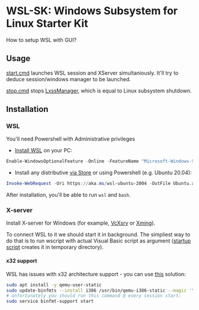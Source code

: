 # WSL-SK: Windows Subsystem for Linux Starter Kit
How to setup WSL with GUI?

## Usage
[start.cmd](start.cmd) launches WSL session and XServer simultaniously. It'll try to deduce session/windows manager to be launched. 

[stop.cmd](stop.cmd) stops [LxssManager](https://en.wikipedia.org/wiki/Windows_Subsystem_for_Linux#LXSS_Manager_Service), which is equal to Linux subsystem shutdown.

## Installation

### WSL

You'll need Powershell with Administrative privileges

- [Install WSL](https://aka.ms/wslinstall) on your PC:
```powershell
Enable-WindowsOptionalFeature -Online -FeatureName "Microsoft-Windows-Subsystem-Linux"
```

- Install any distributive [via Store](https://aka.ms/wslstore) or using Powershell (e.g. Ubuntu 20.04):

```powershell
Invoke-WebRequest -Uri https://aka.ms/wsl-ubuntu-2004 -OutFile Ubuntu.appx -UseBasicParsing
```

After installation, you'll be able to run `wsl` and `bash`.

### X-server

Install X-server for Windows (for example, [VcXsrv](https://github.com/ArcticaProject/vcxsrv/releases) or [Xming](https://sourceforge.net/projects/xming/)). 

To connect WSL to it we should start it in background. The simpliest way to do that is to run wscript with actual Visual Basic script as argument ([startup script](start.cmd) creates it in temporary directory).

#### x32 support
 
WSL has issues with x32 architecture support - you can use [this](https://github.com/Microsoft/WSL/issues/2468#issuecomment-374904520) solution:

```bash
sudo apt install -y qemu-user-static
sudo update-binfmts --install i386 /usr/bin/qemu-i386-static --magic '\x7fELF\x01\x01\x01\x03\x00\x00\x00\x00\x00\x00\x00\x00\x03\x00\x03\x00\x01\x00\x00\x00' --mask '\xff\xff\xff\xff\xff\xff\xff\xfc\xff\xff\xff\xff\xff\xff\xff\xff\xf8\xff\xff\xff\xff\xff\xff\xff'
# unfortunately you should run this command @ every session start:
sudo service binfmt-support start
```
